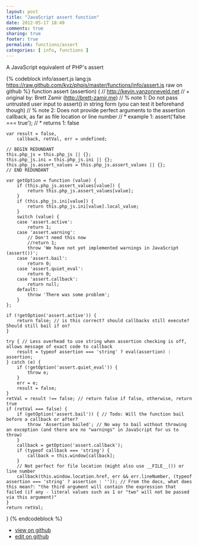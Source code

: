 ```yaml
---
layout: post
title: "JavaScript assert function"
date: 2012-05-17 18:49
comments: true
sharing: true
footer: true
permalink: functions/assert
categories: [ info, functions ]
---
```

A JavaScript equivalent of PHP's assert
<!-- more -->
{% codeblock info/assert.js lang:js https://raw.github.com/kvz/phpjs/master/functions/info/assert.js raw on github %}
function assert (assertion) {
    // http://kevin.vanzonneveld.net
    // +   original by: Brett Zamir (http://brett-zamir.me)
    // %          note 1: Do not pass untrusted user input to assert() in string form (you can test it beforehand though)
    // %          note 2: Does not provide perfect arguments to the assertion callback, as far as file location or line number
    // *     example 1: assert('false === true');
    // *     returns 1: false

    var result = false,
        callback, retVal, err = undefined;

    // BEGIN REDUNDANT
    this.php_js = this.php_js || {};
    this.php_js.ini = this.php_js.ini || {};
    this.php_js.assert_values = this.php_js.assert_values || {};
    // END REDUNDANT

    var getOption = function (value) {
        if (this.php_js.assert_values[value]) {
            return this.php_js.assert_values[value];
        }
        if (this.php_js.ini[value]) {
            return this.php_js.ini[value].local_value;
        }
        switch (value) {
        case 'assert.active':
            return 1;
        case 'assert.warning':
            // Don't need this now
            //return 1;
            throw 'We have not yet implemented warnings in JavaScript (assert())';
        case 'assert.bail':
            return 0;
        case 'assert.quiet_eval':
            return 0;
        case 'assert.callback':
            return null;
        default:
            throw 'There was some problem';
        }
    };

    if (!getOption('assert.active')) {
        return false; // is this correct? should callbacks still execute? Should still bail if on?
    }

    try { // Less overhead to use string when assertion checking is off, allows message of exact code to callback
        result = typeof assertion === 'string' ? eval(assertion) : assertion;
    } catch (e) {
        if (!getOption('assert.quiet_eval')) {
            throw e;
        }
        err = e;
        result = false;
    }
    retVal = result !== false; // return false if false, otherwise, return true
    if (retVal === false) {
        if (getOption('assert.bail')) { // Todo: Will the function bail before a callback or after?
            throw 'Assertion bailed'; // No way to bail without throwing an exception (and there are no "warnings" in JavaScript for us to throw)
        }
        callback = getOption('assert.callback');
        if (typeof callback === 'string') {
            callback = this.window[callback];
        }
        // Not perfect for file location (might also use __FILE__()) or line number
        callback(this.window.location.href, err && err.lineNumber, (typeof assertion === 'string' ? assertion : '')); // From the docs, what does this mean?: "the third argument will contain the expression that failed (if any - literal values such as 1 or "two" will not be passed via this argument)"
    }
    return retVal;
}
{% endcodeblock %}
<ul>
 <li><a href="https://github.com/kvz/phpjs/blob/master/functions/info/assert.js">view on github</a></li>
 <li><a href="https://github.com/kvz/phpjs/edit/master/functions/info/assert.js">edit on github</a></li>
</ul>
